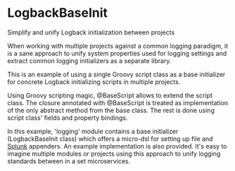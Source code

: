 # LogbackBaseInit
Simplify and unify Logback initialization between projects

When working with multiple projects against a common logging paradigm, it is a sane approach to unify system properties used for logging settings and extract common logging initializers as a separate library.

This is an example of using a single Groovy script class as a base initializer for concrete Logback initializing scripts in multiple projects.

 Using Groovy scripting magic, @BaseScript allows to extend the script class. The closure annotated with @BaseScript is treated as implementation of the only abstract method from the base class. The rest is done using script class' fields and property bindings.

 In this example, 'logging' module contains a base initializer (LogbackBaseInit class) which offers a micro-dsl for setting up file and [Splunk](http://www.splunk.com/) appenders. An example implementation is also provided. It's easy to imagine multiple modules or projects using this approach to unify logging standards between in a set microservices.